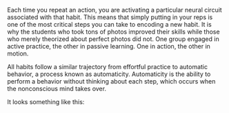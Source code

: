 Each time you repeat an action, you are activating a particular
neural circuit associated with that habit. This means that simply
putting in your reps is one of the most critical steps you can take to
encoding a new habit. It is why the students who took tons of photos
improved their skills while those who merely theorized about perfect
photos did not. One group engaged in active practice, the other in
passive learning. One in action, the other in motion.

All habits follow a similar trajectory from effortful practice to
automatic behavior, a process known as automaticity. Automaticity is
the ability to perform a behavior without thinking about each step,
which occurs when the nonconscious mind takes over.

It looks something like this: